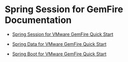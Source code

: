 # Spring Session for GemFire Documentation

*   [Spring Session for VMware GemFire Quick Start](session.html)

*   [Spring Data for VMware GemFire Quick Start](data.html)
*   [Spring Boot for VMware GemFire Quick Start](boot.html)
